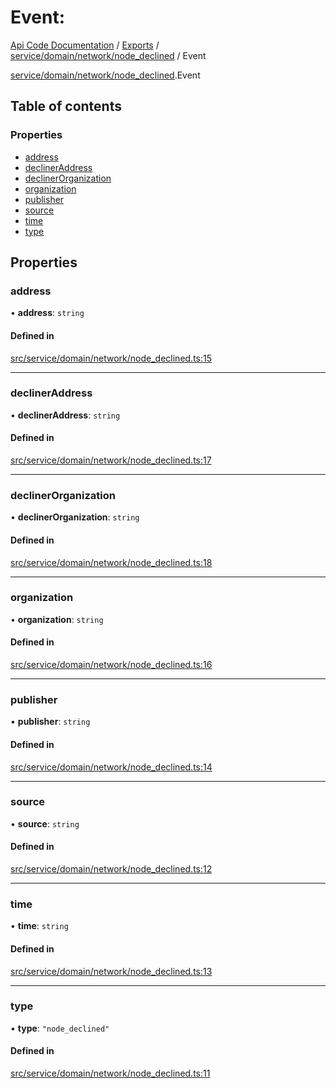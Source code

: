 # Event: 
 
[Api Code Documentation](../README.md) / [Exports](../modules.md) / [service/domain/network/node\_declined](../modules/service_domain_network_node_declined.md) / Event

[service/domain/network/node_declined](../modules/service_domain_network_node_declined.md).Event

## Table of contents

### Properties

- [address](service_domain_network_node_declined.Event.md#address)
- [declinerAddress](service_domain_network_node_declined.Event.md#declineraddress)
- [declinerOrganization](service_domain_network_node_declined.Event.md#declinerorganization)
- [organization](service_domain_network_node_declined.Event.md#organization)
- [publisher](service_domain_network_node_declined.Event.md#publisher)
- [source](service_domain_network_node_declined.Event.md#source)
- [time](service_domain_network_node_declined.Event.md#time)
- [type](service_domain_network_node_declined.Event.md#type)

## Properties

### address

• **address**: `string`

#### Defined in

[src/service/domain/network/node_declined.ts:15](https://github.com/openkfw/TruBudget/blob/4d7fd4be/api/src/service/domain/network/node_declined.ts#L15)

___

### declinerAddress

• **declinerAddress**: `string`

#### Defined in

[src/service/domain/network/node_declined.ts:17](https://github.com/openkfw/TruBudget/blob/4d7fd4be/api/src/service/domain/network/node_declined.ts#L17)

___

### declinerOrganization

• **declinerOrganization**: `string`

#### Defined in

[src/service/domain/network/node_declined.ts:18](https://github.com/openkfw/TruBudget/blob/4d7fd4be/api/src/service/domain/network/node_declined.ts#L18)

___

### organization

• **organization**: `string`

#### Defined in

[src/service/domain/network/node_declined.ts:16](https://github.com/openkfw/TruBudget/blob/4d7fd4be/api/src/service/domain/network/node_declined.ts#L16)

___

### publisher

• **publisher**: `string`

#### Defined in

[src/service/domain/network/node_declined.ts:14](https://github.com/openkfw/TruBudget/blob/4d7fd4be/api/src/service/domain/network/node_declined.ts#L14)

___

### source

• **source**: `string`

#### Defined in

[src/service/domain/network/node_declined.ts:12](https://github.com/openkfw/TruBudget/blob/4d7fd4be/api/src/service/domain/network/node_declined.ts#L12)

___

### time

• **time**: `string`

#### Defined in

[src/service/domain/network/node_declined.ts:13](https://github.com/openkfw/TruBudget/blob/4d7fd4be/api/src/service/domain/network/node_declined.ts#L13)

___

### type

• **type**: ``"node_declined"``

#### Defined in

[src/service/domain/network/node_declined.ts:11](https://github.com/openkfw/TruBudget/blob/4d7fd4be/api/src/service/domain/network/node_declined.ts#L11)
